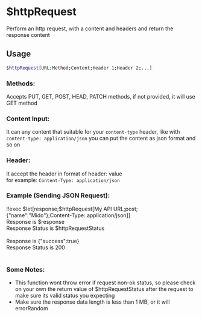# $httpRequest

Perform an http request, with a content and headers and return the response content

## Usage

```bash
$httpRequest[URL;Method;Content;Header 1;Header 2;...]
```

### Methods:
Accepts PUT, GET, POST, HEAD, PATCH methods, if not provided, it will use GET method

### Content Input:
It can any content that suitable for your `content-type` header, like with `content-type: application/json` you can put the content as json format and so on

### Header:
It accept the header in format of header: value\
for example: `Content-Type: application/json`

### Example (Sending JSON Request):
<discord-messages>
          <discord-message :bot="false" role-color="#ffcc9a" author="Member">
        !!exec $let[response;$httpRequest[My API URL;post;{"name":"Mido"};Content-Type: application/json]]<br>Response is $response<br>Response Status is $httpRequestStatus<br><br>
          </discord-message>
          <discord-message :bot="true" role-color="#0099ff" author="Custom Command" avatar="https://media.discordapp.net/avatars/725721249652670555/781224f90c3b841ba5b40678e032f74a.webp">
        Response is {"success":true}<br>Response Status is 200<br><br>
        </discord-message>
</discord-messages>

### Some Notes:
* This function wont throw error if request non-ok status, so please check on your own the return value of $httpRequestStatus after the request to make sure its valid status you expecting
* Make sure the response data length is less than 1 MB, or it will errorRandom